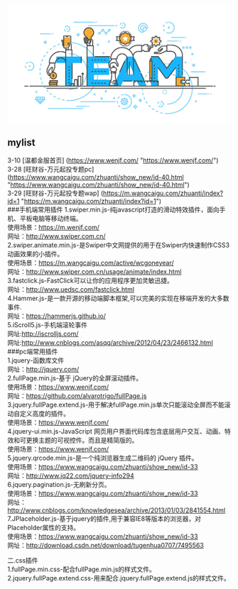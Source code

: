 ![](https://github.com/lcl-101/my-work/blob/master/banner/banner.png "https://github.com/")
## mylist
  3-10 [温都金服首页] (https://www.wenjf.com/ "https://www.wenjf.com/") <br/>
  3-28 [旺财谷-万元起投专题pc] (https://www.wangcaigu.com/zhuanti/show_new/id-40.html "https://www.wangcaigu.com/zhuanti/show_new/id-40.html") <br/>
  3-29 [旺财谷-万元起投专题wap] (https://m.wangcaigu.com/zhuanti/index?id=1 "https://m.wangcaigu.com/zhuanti/index?id=1") <br/>
###手机端常用插件
  1.swiper.min.js-纯javascript打造的滑动特效插件，面向手机、平板电脑等移动终端。<br/>
      使用场景：https://m.wenjf.com/<br/>
      网址：http://www.swiper.com.cn/<br/>
  2.swiper.animate.min.js-是Swiper中文网提供的用于在Swiper内快速制作CSS3动画效果的小插件。<br/>
      使用场景：https://m.wangcaigu.com/active/wcgoneyear/ <br/>
      网址：http://www.swiper.com.cn/usage/animate/index.html<br/>
  3.fastclick.js-FastClick可以让你的应用程序更加灵敏迅捷。<br/>
      网址：http://www.uedsc.com/fastclick.html<br/>
  4.Hammer.js-是一款开源的移动端脚本框架,可以完美的实现在移端开发的大多数事件.<br/>
      网址：https://hammerjs.github.io/<br/>
  5.iScroll5.js-手机端滚轮事件<br/>
      网址:http://iscrolljs.com/<br/>
      网址:http://www.cnblogs.com/asqq/archive/2012/04/23/2466132.html
###pc端常用插件<br/>
   1.jquery-函数库文件 <br/>
         网址：http://jquery.com/<br/>
   2.fullPage.min.js-基于 jQuery的全屏滚动插件。<br/>
         使用场景：https://www.wenjf.com/<br/>
         网址：https://github.com/alvarotrigo/fullPage.js<br/>
   3.jquery.fullPage.extend.js-用于解决fullPage.min.js单次只能滚动全屏而不能滚动自定义高度的插件。<br/>
         使用场景：https://www.wenjf.com/<br/>
   4.jquery-ui.min.js-JavaScript 网页用户界面代码库包含底层用户交互、动画、特效和可更换主题的可视控件。而且是精简版的。<br/>
         使用场景：https://www.wenjf.com/<br/>
   5.jquery.qrcode.min.js-是一个纯浏览器生成二维码的 jQuery 插件。<br/>
         使用场景：https://www.wangcaigu.com/zhuanti/show_new/id-33 <br/>
         网址：http://www.jq22.com/jquery-info294<br/>
   6.jquery.pagination.js-无刷新分页。<br/>
         使用场景：https://www.wangcaigu.com/zhuanti/show_new/id-33 <br/>
         网址：http://www.cnblogs.com/knowledgesea/archive/2013/01/03/2841554.html<br/>
   7.JPlaceholder.js-基于jquery的插件,用于兼容IE8等版本的浏览器，对Placeholder属性的支持。<br/>
         使用场景：https://www.wangcaigu.com/zhuanti/show_new/id-33 <br/>
         网址：http://download.csdn.net/download/tugenhua0707/7495563<br/>

二.css插件<br/>
   1.fullPage.min.css-配合fullPage.min.js的样式文件。<br/>
   2.jquery.fullPage.extend.css-用来配合.jquery.fullPage.extend.js的样式文件。<br/>
